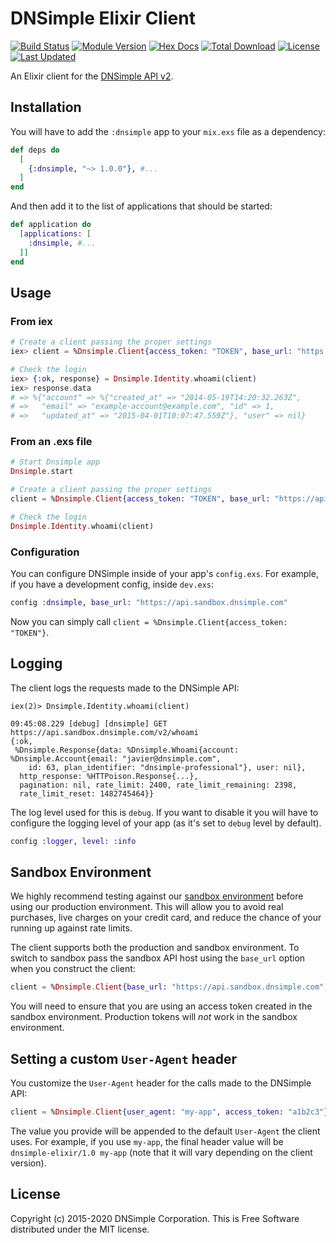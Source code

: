 # DNSimple Elixir Client

[![Build Status](https://travis-ci.com/dnsimple/dnsimple-elixir.svg?branch=main)](https://travis-ci.com/dnsimple/dnsimple-elixir)
[![Module Version](https://img.shields.io/hexpm/v/dnsimple.svg)](https://hex.pm/packages/dnsimple)
[![Hex Docs](https://img.shields.io/badge/hex-docs-lightgreen.svg)](https://hexdocs.pm/dnsimple/)
[![Total Download](https://img.shields.io/hexpm/dt/dnsimple.svg)](https://hex.pm/packages/dnsimple)
[![License](https://img.shields.io/hexpm/l/dnsimple.svg)](https://github.com/dnsimple/dnsimple-elixir/blob/master/LICENSE.md)
[![Last Updated](https://img.shields.io/github/last-commit/dnsimple/dnsimple-elixir.svg)](https://github.com/dnsimple/dnsimple-elixir/commits/master)

An Elixir client for the [DNSimple API v2](https://developer.dnsimple.com/v2/).


## Installation

You will have to add the `:dnsimple` app to your `mix.exs` file as a dependency:

```elixir
def deps do
  [
    {:dnsimple, "~> 1.0.0"}, #...
  ]
end
```

And then add it to the list of applications that should be started:

```elixir
def application do
  [applications: [
    :dnsimple, #...
  ]]
end
```


## Usage

### From iex

```elixir
# Create a client passing the proper settings
iex> client = %Dnsimple.Client{access_token: "TOKEN", base_url: "https://api.sandbox.dnsimple.com/"}

# Check the login
iex> {:ok, response} = Dnsimple.Identity.whoami(client)
iex> response.data
# => %{"account" => %{"created_at" => "2014-05-19T14:20:32.263Z",
# =>   "email" => "example-account@example.com", "id" => 1,
# =>   "updated_at" => "2015-04-01T10:07:47.559Z"}, "user" => nil}
```


### From an .exs file

```elixir
# Start Dnsimple app
Dnsimple.start

# Create a client passing the proper settings
client = %Dnsimple.Client{access_token: "TOKEN", base_url: "https://api.sandbox.dnsimple.com/"}

# Check the login
Dnsimple.Identity.whoami(client)
```

### Configuration
You can configure DNSimple inside of your app's `config.exs`. For example, if you have a development config, inside `dev.exs`:

```elixir
config :dnsimple, base_url: "https://api.sandbox.dnsimple.com"
```

Now you can simply call `client = %Dnsimple.Client{access_token: "TOKEN"}`.


## Logging

The client logs the requests made to the DNSimple API:

```
iex(2)> Dnsimple.Identity.whoami(client)

09:45:08.229 [debug] [dnsimple] GET https://api.sandbox.dnsimple.com/v2/whoami
{:ok,
 %Dnsimple.Response{data: %Dnsimple.Whoami{account: %Dnsimple.Account{email: "javier@dnsimple.com",
    id: 63, plan_identifier: "dnsimple-professional"}, user: nil},
  http_response: %HTTPoison.Response{...},
  pagination: nil, rate_limit: 2400, rate_limit_remaining: 2398,
  rate_limit_reset: 1482745464}}
```

The log level used for this is `debug`. If you want to disable it you will have to configure the logging level of your app (as it's set to `debug` level by default).

```elixir
config :logger, level: :info
```


## Sandbox Environment

We highly recommend testing against our [sandbox environment](https://developer.dnsimple.com/sandbox/) before using our production environment. This will allow you to avoid real purchases, live charges on your credit card, and reduce the chance of your running up against rate limits.

The client supports both the production and sandbox environment. To switch to sandbox pass the sandbox API host using the `base_url` option when you construct the client:

```elixir
client = %Dnsimple.Client{base_url: "https://api.sandbox.dnsimple.com", access_token: "a1b2c3"}
```

You will need to ensure that you are using an access token created in the sandbox environment. Production tokens will *not* work in the sandbox environment.


## Setting a custom `User-Agent` header

You customize the `User-Agent` header for the calls made to the DNSimple API:

```elixir
client = %Dnsimple.Client{user_agent: "my-app", access_token: "a1b2c3"}
```

The value you provide will be appended to the default `User-Agent` the client uses. For example, if you use `my-app`, the final header value will be `dnsimple-elixir/1.0 my-app` (note that it will vary depending on the client version).


## License

Copyright (c) 2015-2020 DNSimple Corporation. This is Free Software distributed under the MIT license.

